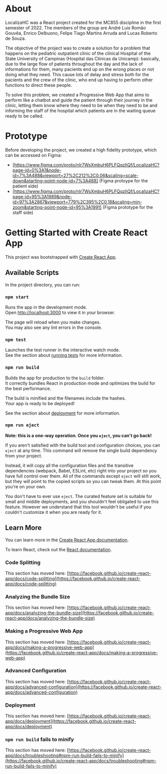 # About

LocalizaHC was a React project created for the MC855 discipline in the first semester of 2022. The members of the group are André Luis Romão Gouvêa, Enrico Delbuono, Felipe Tiago Martins Arruda and Lucas Roberto de Souza.

The objective of the project was to create a solution for a problem that happens on the pediatric outpatient clinic of the clinical Hospital of the State University of Campinas (Hospital das Clínicas da Unicamp): basically, due to the large flow of patients throughout the day and the lack of informations for them, many pacients end up on the wrong places or not doing what they need. This cause lots of delay and stress both for the pacients and the crew of the clinic, who end up having to perform other functions to direct these people.

To solve this problem, we created a Progressive Web App that aims to perform like a chatbot and guide the patient through their journey in the clinic, letting them know where they need to be when they need to be and informing the staff of the hospital which patients are in the waiting queue ready to be called.

# Prototype

Before developing the project, we created a high fidelity prototype, which can be accessed on Figma:

- [https://www.figma.com/proto/nIr7WsXmbuH6PLFQqzIiQf/LocalizaHC?page-id=0%3A1&node-id=7%3A488&viewport=27%2C212%2C0.06&scaling=scale-down&starting-point-node-id=7%3A488] (Figma protoype for the patient side)
- [https://www.figma.com/proto/nIr7WsXmbuH6PLFQqzIiQf/LocalizaHC?page-id=95%3A1989&node-id=97%3A2867&viewport=779%2C395%2C0.18&scaling=min-zoom&starting-point-node-id=95%3A1991] (Figma prototype for the staff side)

# Getting Started with Create React App

This project was bootstrapped with [Create React App](https://github.com/facebook/create-react-app).

## Available Scripts

In the project directory, you can run:

### `npm start`

Runs the app in the development mode.\
Open [http://localhost:3000](http://localhost:3000) to view it in your browser.

The page will reload when you make changes.\
You may also see any lint errors in the console.

### `npm test`

Launches the test runner in the interactive watch mode.\
See the section about [running tests](https://facebook.github.io/create-react-app/docs/running-tests) for more information.

### `npm run build`

Builds the app for production to the `build` folder.\
It correctly bundles React in production mode and optimizes the build for the best performance.

The build is minified and the filenames include the hashes.\
Your app is ready to be deployed!

See the section about [deployment](https://facebook.github.io/create-react-app/docs/deployment) for more information.

### `npm run eject`

**Note: this is a one-way operation. Once you `eject`, you can't go back!**

If you aren't satisfied with the build tool and configuration choices, you can `eject` at any time. This command will remove the single build dependency from your project.

Instead, it will copy all the configuration files and the transitive dependencies (webpack, Babel, ESLint, etc) right into your project so you have full control over them. All of the commands except `eject` will still work, but they will point to the copied scripts so you can tweak them. At this point you're on your own.

You don't have to ever use `eject`. The curated feature set is suitable for small and middle deployments, and you shouldn't feel obligated to use this feature. However we understand that this tool wouldn't be useful if you couldn't customize it when you are ready for it.

## Learn More

You can learn more in the [Create React App documentation](https://facebook.github.io/create-react-app/docs/getting-started).

To learn React, check out the [React documentation](https://reactjs.org/).

### Code Splitting

This section has moved here: [https://facebook.github.io/create-react-app/docs/code-splitting](https://facebook.github.io/create-react-app/docs/code-splitting)

### Analyzing the Bundle Size

This section has moved here: [https://facebook.github.io/create-react-app/docs/analyzing-the-bundle-size](https://facebook.github.io/create-react-app/docs/analyzing-the-bundle-size)

### Making a Progressive Web App

This section has moved here: [https://facebook.github.io/create-react-app/docs/making-a-progressive-web-app](https://facebook.github.io/create-react-app/docs/making-a-progressive-web-app)

### Advanced Configuration

This section has moved here: [https://facebook.github.io/create-react-app/docs/advanced-configuration](https://facebook.github.io/create-react-app/docs/advanced-configuration)

### Deployment

This section has moved here: [https://facebook.github.io/create-react-app/docs/deployment](https://facebook.github.io/create-react-app/docs/deployment)

### `npm run build` fails to minify

This section has moved here: [https://facebook.github.io/create-react-app/docs/troubleshooting#npm-run-build-fails-to-minify](https://facebook.github.io/create-react-app/docs/troubleshooting#npm-run-build-fails-to-minify)

